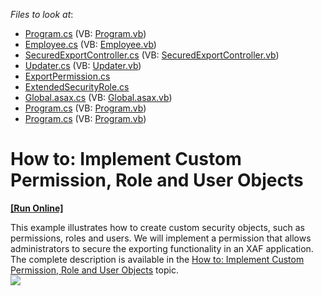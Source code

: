 <!-- default file list -->
*Files to look at*:

* [Program.cs](./CS/SecuredExportExample.MiddleTierSecurityServer/Program.cs) (VB: [Program.vb](./VB/SecuredExportExample.MiddleTierSecurityServer/Program.vb))
* [Employee.cs](./CS/SecuredExportExample.Module/BusinessObjects/Employee.cs) (VB: [Employee.vb](./VB/SecuredExportExample.Module/BusinessObjects/Employee.vb))
* [SecuredExportController.cs](./CS/SecuredExportExample.Module/Controllers/SecuredExportController.cs) (VB: [SecuredExportController.vb](./VB/SecuredExportExample.Module/Controllers/SecuredExportController.vb))
* [Updater.cs](./CS/SecuredExportExample.Module/DatabaseUpdate/Updater.cs) (VB: [Updater.vb](./VB/SecuredExportExample.Module/DatabaseUpdate/Updater.vb))
* [ExportPermission.cs](./CS/SecuredExportExample.Module/SecurityObjects/ExportPermission.cs)
* [ExtendedSecurityRole.cs](./CS/SecuredExportExample.Module/SecurityObjects/ExtendedSecurityRole.cs)
* [Global.asax.cs](./CS/SecuredExportExample.Web/Global.asax.cs) (VB: [Global.asax.vb](./VB/SecuredExportExample.Web/Global.asax.vb))
* [Program.cs](./CS/SecuredExportExample.Win.MiddleTierSecurityClient/Program.cs) (VB: [Program.vb](./VB/SecuredExportExample.Win.MiddleTierSecurityClient/Program.vb))
* [Program.cs](./CS/SecuredExportExample.Win/Program.cs) (VB: [Program.vb](./VB/SecuredExportExample.Win/Program.vb))
<!-- default file list end -->
# How to: Implement Custom Permission, Role and User Objects
<!-- run online -->
**[[Run Online]](https://codecentral.devexpress.com/e3794)**
<!-- run online end -->


<p>This example illustrates how to create custom security objects, such as permissions, roles and users. We will implement a permission that allows administrators to secure the exporting functionality in an XAF application. The complete description is available in the <a href="http://documentation.devexpress.com/#Xaf/CustomDocument3384"><u>How to: Implement Custom Permission, Role and User Objects</u></a> topic.<br><img src="https://raw.githubusercontent.com/DevExpress-Examples/how-to-implement-custom-permission-role-and-user-objects-e3794/13.1.4+/media/00ffc31d-8a0d-47e5-a763-d7f07e79e52d.png"></p>

<br/>


